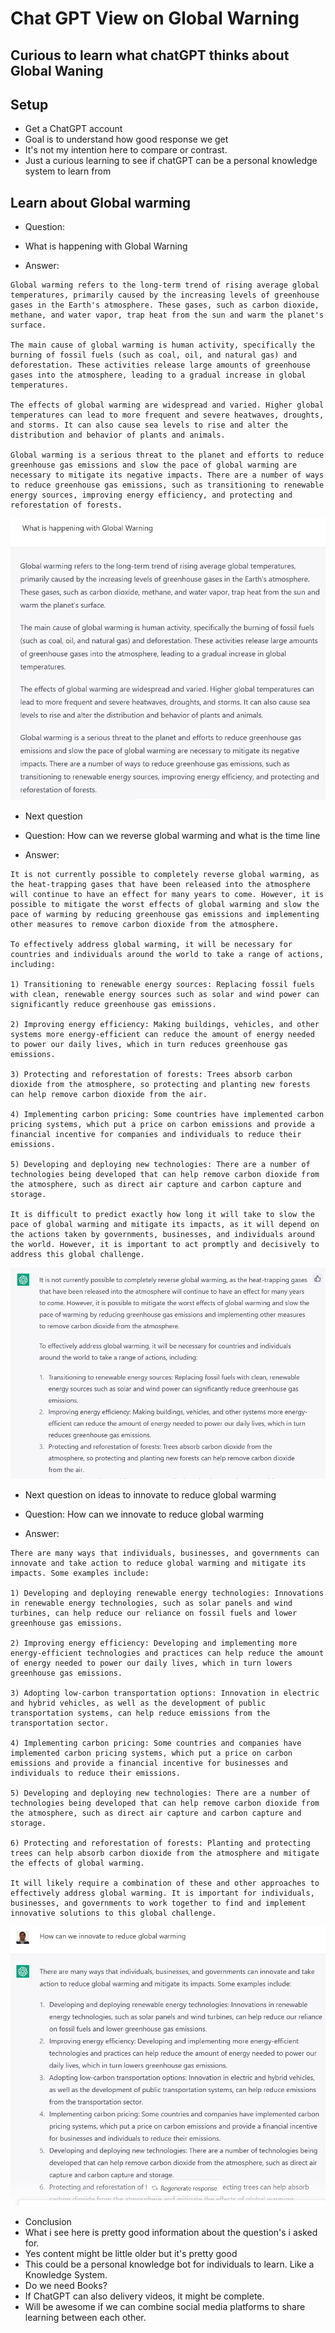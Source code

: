 # Chat GPT View on Global Warning

## Curious to learn what chatGPT thinks about Global Waning

## Setup

- Get a ChatGPT account
- Goal is to understand how good response we get
- It's not my intention here to compare or contrast.
- Just a curious learning to see if chatGPT can be a personal knowledge system to learn from

## Learn about Global warming

- Question:
- What is happening with Global Warning

- Answer:

```
Global warming refers to the long-term trend of rising average global temperatures, primarily caused by the increasing levels of greenhouse gases in the Earth's atmosphere. These gases, such as carbon dioxide, methane, and water vapor, trap heat from the sun and warm the planet's surface.

The main cause of global warming is human activity, specifically the burning of fossil fuels (such as coal, oil, and natural gas) and deforestation. These activities release large amounts of greenhouse gases into the atmosphere, leading to a gradual increase in global temperatures.

The effects of global warming are widespread and varied. Higher global temperatures can lead to more frequent and severe heatwaves, droughts, and storms. It can also cause sea levels to rise and alter the distribution and behavior of plants and animals.

Global warming is a serious threat to the planet and efforts to reduce greenhouse gas emissions and slow the pace of global warming are necessary to mitigate its negative impacts. There are a number of ways to reduce greenhouse gas emissions, such as transitioning to renewable energy sources, improving energy efficiency, and protecting and reforestation of forests.
```

![Architecture](https://github.com/balakreshnan/Samples2023/blob/main/AzureAI/images/chatgptgw3.jpg "Output Episodes")

- Next question
- Question: How can we reverse global warming and what is the time line

- Answer:

```
It is not currently possible to completely reverse global warming, as the heat-trapping gases that have been released into the atmosphere will continue to have an effect for many years to come. However, it is possible to mitigate the worst effects of global warming and slow the pace of warming by reducing greenhouse gas emissions and implementing other measures to remove carbon dioxide from the atmosphere.

To effectively address global warming, it will be necessary for countries and individuals around the world to take a range of actions, including:

1) Transitioning to renewable energy sources: Replacing fossil fuels with clean, renewable energy sources such as solar and wind power can significantly reduce greenhouse gas emissions.

2) Improving energy efficiency: Making buildings, vehicles, and other systems more energy-efficient can reduce the amount of energy needed to power our daily lives, which in turn reduces greenhouse gas emissions.

3) Protecting and reforestation of forests: Trees absorb carbon dioxide from the atmosphere, so protecting and planting new forests can help remove carbon dioxide from the air.

4) Implementing carbon pricing: Some countries have implemented carbon pricing systems, which put a price on carbon emissions and provide a financial incentive for companies and individuals to reduce their emissions.

5) Developing and deploying new technologies: There are a number of technologies being developed that can help remove carbon dioxide from the atmosphere, such as direct air capture and carbon capture and storage.

It is difficult to predict exactly how long it will take to slow the pace of global warming and mitigate its impacts, as it will depend on the actions taken by governments, businesses, and individuals around the world. However, it is important to act promptly and decisively to address this global challenge.

```

![Architecture](https://github.com/balakreshnan/Samples2023/blob/main/AzureAI/images/chatgptgw1.jpg "Output Episodes")

- Next question on ideas to innovate to reduce global warming
- Question: How can we innovate to reduce global warming

- Answer:

```
There are many ways that individuals, businesses, and governments can innovate and take action to reduce global warming and mitigate its impacts. Some examples include:

1) Developing and deploying renewable energy technologies: Innovations in renewable energy technologies, such as solar panels and wind turbines, can help reduce our reliance on fossil fuels and lower greenhouse gas emissions.

2) Improving energy efficiency: Developing and implementing more energy-efficient technologies and practices can help reduce the amount of energy needed to power our daily lives, which in turn lowers greenhouse gas emissions.

3) Adopting low-carbon transportation options: Innovation in electric and hybrid vehicles, as well as the development of public transportation systems, can help reduce emissions from the transportation sector.

4) Implementing carbon pricing: Some countries and companies have implemented carbon pricing systems, which put a price on carbon emissions and provide a financial incentive for businesses and individuals to reduce their emissions.

5) Developing and deploying new technologies: There are a number of technologies being developed that can help remove carbon dioxide from the atmosphere, such as direct air capture and carbon capture and storage.

6) Protecting and reforestation of forests: Planting and protecting trees can help absorb carbon dioxide from the atmosphere and mitigate the effects of global warming.

It will likely require a combination of these and other approaches to effectively address global warming. It is important for individuals, businesses, and governments to work together to find and implement innovative solutions to this global challenge.
```

![Architecture](https://github.com/balakreshnan/Samples2023/blob/main/AzureAI/images/chatgptgw2.jpg "Output Episodes")

- Conclusion
- What i see here is pretty good information about the question's i asked for.
- Yes content might be little older but it's pretty good
- This could be a personal knowledge bot for individuals to learn. Like a Knowledge System.
- Do we need Books?
- If ChatGPT can also delivery videos, it might be complete.
- Will be awesome if we can combine social media platforms to share learning between each other.